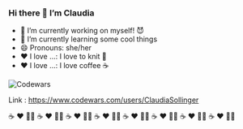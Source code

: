 ### Hi there 👋 I’m Claudia 

- 🔭 I’m currently working on myself! :smiling_imp:
- 🌱 I’m currently learning some cool things
- 😄 Pronouns: she/her
- ❤️ I love ...: I love to knit :sheep:
- ❤️ I love ...: I love coffee ☕️

![Codewars ](https://www.codewars.com/users/ClaudiaSollinger/badges/small)


Link : https://www.codewars.com/users/ClaudiaSollinger

☕️ ❤️ :sheep:🦉 ☕️ ❤️ :sheep:🦉 ☕️ ❤️ :sheep:🦉 ☕️ ❤️ :sheep:🦉 ☕️ ❤️ :sheep:🦉 ☕️ ❤️ :sheep:🦉 ☕️ ❤️ :sheep:🦉 ☕️ ❤️ :sheep:🦉
